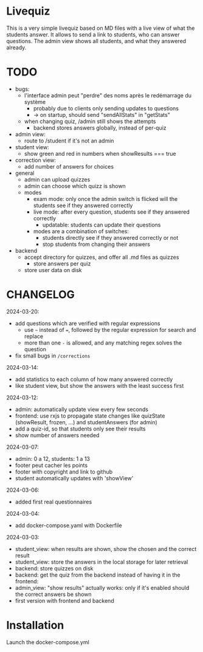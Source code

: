 # Livequiz

This is a very simple livequiz based on MD files with a live view of what the students answer.
It allows to send a link to students, who can answer questions.
The admin view shows all students, and what they answered already.

# TODO

- bugs:
  - l'interface admin peut "perdre" des noms après le redémarrage du système
    - probably due to clients only sending updates to questions
    - -> on startup, should send "sendAllStats" in "getStats"
  - when changing quiz, /admin still shows the attempts
    - backend stores answers globally, instead of per-quiz
- admin view:
  - route to /student if it's not an admin
- student view:
  - show green and red in numbers when showResults === true
- correction view:
  - add number of answers for choices
- general
  - admin can upload quizzes
  - admin can choose which quizz is shown
  - modes
    - exam mode: only once the admin switch is flicked will the students see if they answered correctly
    - live mode: after every question, students see if they answered correctly
      - updatable: students can update their questions
    - modes are a combination of switches:
      - students directly see if they answered correctly or not
      - stop students from changing their answers
- backend
  - accept directory for quizzes, and offer all .md files as quizzes
    - store answers per quiz
  - store user data on disk

# CHANGELOG

2024-03-20:
- add questions which are verified with regular expressions
  - use `~` instead of `=`, followed by the regular expression for search and replace
  - more than one `-` is allowed, and any matching regex solves the question
- fix small bugs in `/corrections`

2024-03-14:
- add statistics to each column of how many answered correctly
- like student view, but show the answers with the least success first

2024-03-12:
- admin: automatically update view every few seconds
- frontend: use rxjs to propagate state changes like quizState (showResult, frozen, ...) and studentAnswers (for admin)
- add a quiz-id, so that students only see their results
- show number of answers needed

2024-03-07:
- admin: 0 a 12, students: 1 a 13
- footer peut cacher les points
- footer with copyright and link to github
- student automatically updates with 'showView'

2024-03-06:
- added first real questionnaires

2024-03-04:
- add docker-compose.yaml with Dockerfile

2024-03-03:
- student_view: when results are shown, show the chosen and the correct result
- student_view: store the answers in the local storage for later retrieval
- backend: store quizzes on disk
- backend: get the quiz from the backend instead of having it in the frontend:
- admin_view: "show results" actually works: only if it's enabled should the correct answers be shown
- first version with frontend and backend

# Installation

Launch the docker-compose.yml